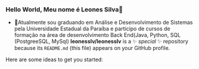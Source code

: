 ### Hello World, Meu nome é Leones Silva👋
- 🔭Atualmente sou graduando em Análise e Desenvolvimento de Sistemas pela Universidade Estadual da Paraíba e participo de cursos de formação na área de desenvolvimento Back End(Java, Python, SQL (PostgreeSQL, MySql)
**leonesslv/leonesslv** is a ✨ _special_ ✨ repository because its `README.md` (this file) appears on your GitHub profile.

Here are some ideas to get you started:


